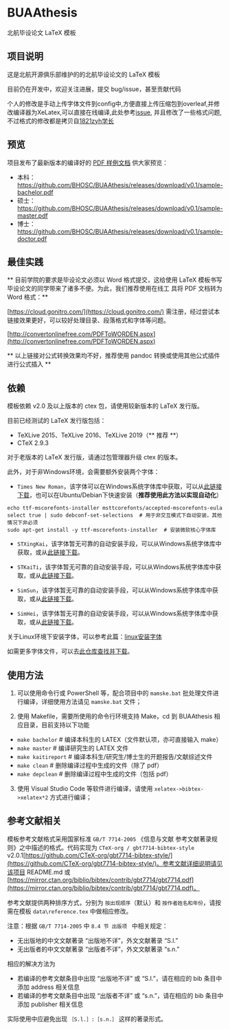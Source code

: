 # BUAAthesis

北航毕设论文 LaTeX 模板

## 项目说明

这是北航开源俱乐部维护的的北航毕设论文的 LaTeX 模板

目前仍在开发中，欢迎关注进展，提交 bug/issue，甚至贡献代码

个人的修改是手动上传字体文件到config中,方便直接上传压缩包到overleaf,并修改编译器为XeLatex,可以直接在线编译,此处参考[issue](https://github.com/tuna/thuthesis/issues/563),
并且修改了一些格式问题,不过格式的修改都是拷贝自[1821zyh学长](https://github.com/yhzhu99)

## 预览

项目发布了最新版本的编译好的 [PDF 样例文档](https://github.com/BHOSC/BUAAthesis/releases/latest) 供大家预览：

+ 本科：https://github.com/BHOSC/BUAAthesis/releases/download/v0.1/sample-bachelor.pdf
+ 硕士：https://github.com/BHOSC/BUAAthesis/releases/download/v0.1/sample-master.pdf
+ 博士：https://github.com/BHOSC/BUAAthesis/releases/download/v0.1/sample-doctor.pdf

## 最佳实践

** 目前学院的要求是毕设论文必须以 Word 格式提交，这给使用 LaTeX
模板书写毕设论文的同学带来了诸多不便。为此，我们推荐使用在线工
具将 PDF 文档转为 Word 格式：**

[https://cloud.gonitro.com/](https://cloud.gonitro.com/) 需注册，经过尝试本链接效果更好，可以较好处理目录、段落格式和字体等问题。

[http://convertonlinefree.com/PDFToWORDEN.aspx](http://convertonlinefree.com/PDFToWORDEN.aspx)

** 以上链接对公式转换效果均不好，推荐使用 pandoc 转换或使用其他公式插件进行公式插入 **

## 依赖

模板依赖 v2.0 及以上版本的 ctex 包，请使用较新版本的 LaTeX 发行版。

目前已经测试的 LaTeX 发行版包括：

+ TeXLive 2015、TeXLive 2016、TeXLive 2019（** 推荐 **）
+ CTeX 2.9.3

对于老版本的 LaTeX 发行版，请通过包管理器升级 ctex 的版本。



此外，对于非Windows环境，会需要额外安装两个字体：

* `Times New Roman`，该字体可以在Windows系统字体库中获取，可以从[此链接下载](https://dl.freefontsfamily.com/download/Times-New-Roman-Font/)，也可以在Ubuntu/Debian下快速安装（**推荐使用此方法以实现自动化**）

```shell
echo ttf-mscorefonts-installer msttcorefonts/accepted-mscorefonts-eula select true | sudo debconf-set-selections  # 用于非交互模式下自动安装，其他情况下非必须
sudo apt-get install -y ttf-mscorefonts-installer  # 安装微软核心字体库
```

* `STXingKai`，该字体暂无可靠的自动安装手段，可以从Windows系统字体库中获取，或从[此链接下载](https://github.com/dolbydu/font/raw/master/unicode/STXingkai.TTF)。

* `STKaiTi`，该字体暂无可靠的自动安装手段，可以从Windows系统字体库中获取，或从[此链接下载](https://github.com/dolbydu/font/raw/master/unicode/STKaiti.TTF)。

* `SimSun`，该字体暂无可靠的自动安装手段，可以从Windows系统字体库中获取，或从[此链接下载](https://github.com/dolbydu/font/raw/master/unicode/SimSun.ttc)。

* `SimHei`，该字体暂无可靠的自动安装手段，可以从Windows系统字体库中获取，或从[此链接下载](https://github.com/dolbydu/font/raw/master/unicode/SimHei.ttf)。

关于Linux环境下安装字体，可以参考此篇：[linux安装字体](https://www.cnblogs.com/wangjiming/p/12553535.html)

如需更多字体文件，可以去[此仓库查找并下载](https://github.com/dolbydu/font)。


## 使用方法

1. 可以使用命令行或 PowerShell 等，配合项目中的 `mamske.bat` 批处理文件进行编译，详细使用方法请见 `mamske.bat` 文件；

2. 使用 Makefile，需要所使用的命令行环境支持 Make，cd 到 BUAAthesis 相应目录，目前支持以下功能

+ `make bachelor` # 编译本科生的 LATEX（文件默认项，亦可直接输入 make）
+ `make master` # 编译研究生的 LATEX 文件
+ `make kaitireport` # 编译本科生/研究生/博士生的开题报告/文献综述文件
+ `make clean` # 删除编译过程中生成的文件（除了 pdf）
+ `make depclean` # 删除编译过程中生成的文件（包括 pdf）

3. 使用 Visual Studio Code 等软件进行编译，请使用 `xelatex->bibtex->xelatex*2` 方式进行编译；

## 参考文献相关

模板参考文献格式采用国家标准 `GB/T 7714-2005` 《信息与文献 参考文献著录规则》之中描述的格式。代码实现为 `CTeX-org / gbt7714-bibtex-style` v2.0.1[https://github.com/CTeX-org/gbt7714-bibtex-style/](https://github.com/CTeX-org/gbt7714-bibtex-style/)。参考文献详细说明请见该项目 README.md 或 [https://mirror.ctan.org/biblio/bibtex/contrib/gbt7714/gbt7714.pdf](https://mirror.ctan.org/biblio/bibtex/contrib/gbt7714/gbt7714.pdf)。

参考文献提供两种排序方式，分别为 ` 按出现顺序 `（默认）和 ` 按作者姓名和年份 `，请按需在模板 `data\reference.tex` 中做相应修改。

注意：根据 `GB/T 7714-2005` 中 `8.4 节 出版项 ` 中相关规定：

+ 无出版地的中文文献著录 “出版地不详”，外文文献著录 “S.l.”
+ 无出版者的中文文献著录 “出版者不详”，外文文献著录 “s.n.”

相应的解决方法为

+ 若编译的参考文献条目中出现 “出版地不详” 或 “S.l.”，请在相应的 bib 条目中添加 address 相关信息
+ 若编译的参考文献条目中出现 “出版者不详” 或 “s.n.”，请在相应的 bib 条目中添加 publisher 相关信息

实际使用中应避免出现 `［S.l.］:［s.n.］` 这样的著录形式。
